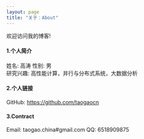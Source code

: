 ```yaml
---
layout: page
title: "关于：About"
---
```

欢迎访问我的博客!

#### 1.个人简介
姓名: 高涛
性别: 男   
研究兴趣: 高性能计算，并行与分布式系统，大数据分析

#### 2.个人链接
GitHub: <https://github.com/taogaocn>  

#### 3.Contract
Email: taogao.china#gmail.com
QQ: 6518909875

